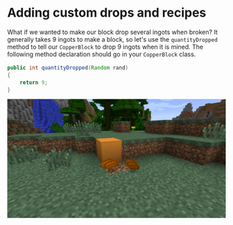 # Adding custom drops and recipes

What if we wanted to make our block drop several ingots when broken? It generally takes 9 ingots to make a block, so let's use the `quantityDropped` method to tell our `CopperBlock` to drop 9 ingots when it is mined. The following method declaration should go in your `CopperBlock` class.

```java
public int quantityDropped(Random rand)
{
    return 9;
}
```

![Block dropping multiple ingots](../images/section_2/block_drops_multiple_ingots.png)